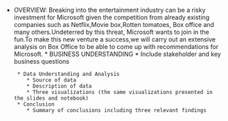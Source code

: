 * OVERVIEW:
Breaking into the entertainment industry can be a risky investment for Microsoft given the competition from already existing companies such as Netflix,Movie box,Rotten tomatoes, Box office and many others.Undeterred by this threat, Microsoft wants to join in the fun.To make this new venture a success,we will carry out an extensive analysis on Box Office to be able to come up with recommendations for Microsoft.
       * BUSINESS UNDERSTANDING
          * Include stakeholder and key business questions
          
       * Data Understanding and Analysis
          * Source of data
          * Description of data
          * Three visualizations (the same visualizations presented in the slides and notebook)
       * Conclusion
          * Summary of conclusions including three relevant findings